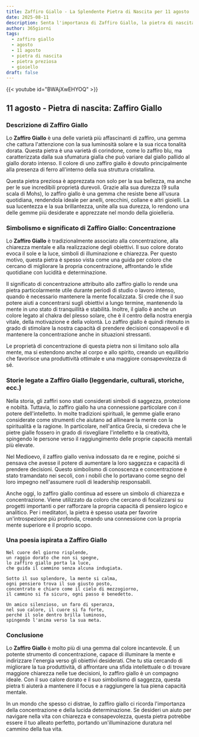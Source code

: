 ```yaml
---
title: Zaffiro Giallo - La Splendente Pietra di Nascita per 11 agosto
date: 2025-08-11
description: Senta l'importanza di Zaffiro Giallo, la pietra di nascita di 11 agosto che simboleggia Concentrazione. Lasci che la sua bellezza e il suo significato illuminino la sua giornata.
author: 365giorni
tags:
  - zaffiro giallo
  - agosto
  - 11 agosto
  - pietra di nascita
  - pietra preziosa
  - gioiello
draft: false
---
```


{{< youtube id="BWAjXwEHYOQ" >}}

## 11 agosto - Pietra di nascita: Zaffiro Giallo

### Descrizione di Zaffiro Giallo

Lo **Zaffiro Giallo** è una delle varietà più affascinanti di zaffiro, una gemma che cattura l'attenzione con la sua luminosità solare e la sua ricca tonalità dorata. Questa pietra è una varietà di corindone, come lo zaffiro blu, ma caratterizzata dalla sua sfumatura gialla che può variare dal giallo pallido al giallo dorato intenso. Il colore di uno zaffiro giallo è dovuto principalmente alla presenza di ferro all'interno della sua struttura cristallina.

Questa pietra preziosa è apprezzata non solo per la sua bellezza, ma anche per le sue incredibili proprietà durevoli. Grazie alla sua durezza (9 sulla scala di Mohs), lo zaffiro giallo è una gemma che resiste bene all'usura quotidiana, rendendola ideale per anelli, orecchini, collane e altri gioielli. La sua lucentezza e la sua brillantezza, unite alla sua durezza, lo rendono una delle gemme più desiderate e apprezzate nel mondo della gioielleria.

### Simbolismo e significato di Zaffiro Giallo: Concentrazione

Lo **Zaffiro Giallo** è tradizionalmente associato alla concentrazione, alla chiarezza mentale e alla realizzazione degli obiettivi. Il suo colore dorato evoca il sole e la luce, simboli di illuminazione e chiarezza. Per questo motivo, questa pietra è spesso vista come una guida per coloro che cercano di migliorare la propria concentrazione, affrontando le sfide quotidiane con lucidità e determinazione.

Il significato di concentrazione attribuito allo zaffiro giallo lo rende una pietra particolarmente utile durante periodi di studio o lavoro intenso, quando è necessario mantenere la mente focalizzata. Si crede che il suo potere aiuti a concentrarsi sugli obiettivi a lungo termine, mantenendo la mente in uno stato di tranquillità e stabilità. Inoltre, il giallo è anche un colore legato al chakra del plesso solare, che è il centro della nostra energia vitale, della motivazione e della volontà. Lo zaffiro giallo è quindi ritenuto in grado di stimolare la nostra capacità di prendere decisioni consapevoli e di mantenere la concentrazione anche in situazioni stressanti.

Le proprietà di concentrazione di questa pietra non si limitano solo alla mente, ma si estendono anche al corpo e allo spirito, creando un equilibrio che favorisce una produttività ottimale e una maggiore consapevolezza di sé.

### Storie legate a Zaffiro Giallo (leggendarie, culturali, storiche, ecc.)

Nella storia, gli zaffiri sono stati considerati simboli di saggezza, protezione e nobiltà. Tuttavia, lo zaffiro giallo ha una connessione particolare con il potere dell'intelletto. In molte tradizioni spirituali, le gemme gialle erano considerate come strumenti che aiutano ad allineare la mente con la spiritualità e la ragione. In particolare, nell'antica Grecia, si credeva che le pietre gialle fossero in grado di risvegliare l'intelletto e la creatività, spingendo le persone verso il raggiungimento delle proprie capacità mentali più elevate.

Nel Medioevo, il zaffiro giallo veniva indossato da re e regine, poiché si pensava che avesse il potere di aumentare la loro saggezza e capacità di prendere decisioni. Questo simbolismo di conoscenza e concentrazione è stato tramandato nei secoli, con i nobili che lo portavano come segno del loro impegno nell'assumere ruoli di leadership responsabili.

Anche oggi, lo zaffiro giallo continua ad essere un simbolo di chiarezza e concentrazione. Viene utilizzato da coloro che cercano di focalizzarsi su progetti importanti o per rafforzare la propria capacità di pensiero logico e analitico. Per i meditatori, la pietra è spesso usata per favorire un'introspezione più profonda, creando una connessione con la propria mente superiore e il proprio scopo.

### Una poesia ispirata a Zaffiro Giallo

```
Nel cuore del giorno risplende,
un raggio dorato che non si spegne,
lo zaffiro giallo porta la luce,
che guida il cammino senza alcuna indugiata.

Sotto il suo splendore, la mente si calma,
ogni pensiero trova il suo giusto posto,
concentrato e chiaro come il cielo di mezzogiorno,
il cammino si fa sicuro, ogni passo è benedetto.

Un amico silenzioso, un faro di speranza,
nel suo calore, il cuore si fa forte,
perché il sole dentro brilla luminoso,
spingendo l'anima verso la sua meta.
```

### Conclusione

Lo **Zaffiro Giallo** è molto più di una gemma dal colore incantevole. È un potente strumento di concentrazione, capace di illuminare la mente e indirizzare l'energia verso gli obiettivi desiderati. Che tu stia cercando di migliorare la tua produttività, di affrontare una sfida intellettuale o di trovare maggiore chiarezza nelle tue decisioni, lo zaffiro giallo è un compagno ideale. Con il suo calore dorato e il suo simbolismo di saggezza, questa pietra ti aiuterà a mantenere il focus e a raggiungere la tua piena capacità mentale.

In un mondo che spesso ci distrae, lo zaffiro giallo ci ricorda l'importanza della concentrazione e della lucida determinazione. Se desideri un aiuto per navigare nella vita con chiarezza e consapevolezza, questa pietra potrebbe essere il tuo alleato perfetto, portando un'illuminazione duratura nel cammino della tua vita.
